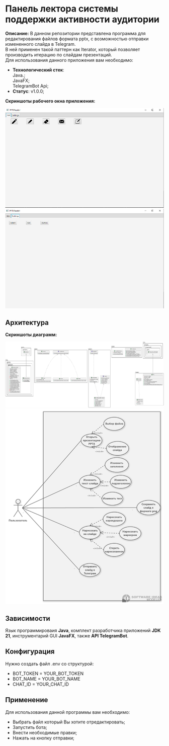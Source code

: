 # Панель лектора системы поддержки активности аудитории 
**Описание:** В данном репозитории представлена программа для редактирования файлов формата pptx, с возможностью отправки измененного слайда в Telegram.<br>
В ней применен такой паттерн как Iterator, который позволяет производить итерацию по слайдам презентаций.<br>
Для использования данного приложения вам необходимо:
* **Технологический стек**:<br> Java.;<br> JavaFX;<br> TelegramBot Api; 
* **Статус**: v1.0.0;

**Скриншоты рабочего окна приложения:**

![**Скриншот главного окна приложения:**](pictures/edit.png)
![**Скриншот окна настроек приложения:**](pictures/settings.png)
## Архитектура
**Скриншоты диаграмм:**

![Скриншот диаграммы классов:](pictures/classdiagram.png)
![Скриншот диаграммы вариантов использования:](pictures/usecase.png)
## Зависимости
Язык программироваия **Java**, комплект разработчика приложений **JDK 21**, инструментарий GUI **JavaFX**, также **API TelegramBot**. 
## Конфигурация
Нужно создать файл .env со структурой:
* BOT_TOKEN = YOUR_BOT_TOKEN
* BOT_NAME = YOUR_BOT_NAME
* CHAT_ID = YOUR_CHAT_ID
## Применение
Для использования данной программы вам необходимо:
* Выбрать файл который Вы хотите отредактировать;
* Запустить бота;
* Внести необходимые правки;
* Нажать на кнопку отправки;

